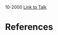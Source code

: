 

10-2000
[Link to Talk](https://www.churchofjesuschrist.org/study/general-conference/2000/10/priesthood-session?lang=eng)



# References
